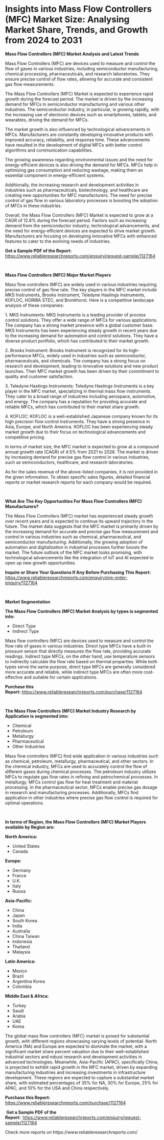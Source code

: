 <p><h1>Insights into Mass Flow Controllers (MFC) Market Size: Analysing Market Share, Trends, and Growth from 2024 to 2031</h1></p><p><strong>Mass Flow Controllers (MFC) Market Analysis and Latest Trends</strong></p>
<p><p>Mass Flow Controllers (MFC) are devices used to measure and control the flow of gases in various industries, including semiconductor manufacturing, chemical processing, pharmaceuticals, and research laboratories. They ensure precise control of flow rates, allowing for accurate and consistent gas flow measurements.</p><p>The Mass Flow Controllers (MFC) Market is expected to experience rapid growth during the forecast period. The market is driven by the increasing demand for MFCs in semiconductor manufacturing and various other industries. The semiconductor industry, in particular, is growing rapidly, with the increasing use of electronic devices such as smartphones, tablets, and wearables, driving the demand for MFCs.</p><p>The market growth is also influenced by technological advancements in MFCs. Manufacturers are constantly developing innovative products with improved accuracy, reliability, and response time. These advancements have resulted in the development of digital MFCs with better control algorithms and communication capabilities.</p><p>The growing awareness regarding environmental issues and the need for energy-efficient devices is also driving the demand for MFCs. MFCs help in optimizing gas consumption and reducing wastage, making them an essential component in energy-efficient systems.</p><p>Additionally, the increasing research and development activities in industries such as pharmaceuticals, biotechnology, and healthcare are creating new opportunities for MFC manufacturers. The need for precise control of gas flow in various laboratory processes is boosting the adoption of MFCs in these industries.</p><p>Overall, the Mass Flow Controllers (MFC) Market is expected to grow at a CAGR of 12.8% during the forecast period. Factors such as increasing demand from the semiconductor industry, technological advancements, and the need for energy-efficient devices are expected to drive market growth. Manufacturers are focusing on developing innovative MFCs with enhanced features to cater to the evolving needs of industries.</p></p>
<p><strong>Get a Sample PDF of the Report:&nbsp;</strong> <a href="https://www.reliableresearchreports.com/enquiry/request-sample/1127164">https://www.reliableresearchreports.com/enquiry/request-sample/1127164</a></p>
<p>&nbsp;</p>
<p><strong>Mass Flow Controllers (MFC) Major Market Players</strong></p>
<p><p>Mass flow controllers (MFC) are widely used in various industries requiring precise control of gas flow rate. The key players in the MFC market include MKS Instruments, Brooks Instrument, Teledyne Hastings Instruments, KOFLOC, HORIBA STEC, and Bronkhorst. Here is a competitive landscape analysis of these companies:</p><p>1. MKS Instruments: MKS Instruments is a leading provider of process control solutions. They offer a wide range of MFCs for various applications. The company has a strong market presence with a global customer base. MKS Instruments has been experiencing steady growth in recent years due to the increasing demand for automation and control solutions. They have a diverse product portfolio, which has contributed to their market growth.</p><p>2. Brooks Instrument: Brooks Instrument is recognized for its high-performance MFCs, widely used in industries such as semiconductor, pharmaceuticals, and chemicals. The company has a strong focus on research and development, leading to innovative solutions and new product launches. Their MFC market growth has been driven by their commitment to quality and customer satisfaction.</p><p>3. Teledyne Hastings Instruments: Teledyne Hastings Instruments is a key player in the MFC market, specializing in thermal mass flow instruments. They cater to a broad range of industries including aerospace, automotive, and energy. The company has a reputation for providing accurate and reliable MFCs, which has contributed to their market share growth.</p><p>4. KOFLOC: KOFLOC is a well-established Japanese company known for its high precision flow control instruments. They have a strong presence in Asia, Europe, and North America. KOFLOC has been experiencing steady market growth due to their focus on technological advancements and competitive pricing.</p><p>In terms of market size, the MFC market is expected to grow at a compound annual growth rate (CAGR) of 4.5% from 2021 to 2026. The market is driven by increasing demand for precise gas flow control in various industries, such as semiconductors, healthcare, and research laboratories.</p><p>As for the sales revenue of the above-listed companies, it is not provided in the given information. To obtain specific sales figures, detailed financial reports or market research reports for each company would be required.</p></p>
<p>&nbsp;</p>
<p><strong>What Are The Key Opportunities For Mass Flow Controllers (MFC) Manufacturers?</strong></p>
<p><p>The Mass Flow Controllers (MFC) market has experienced steady growth over recent years and is expected to continue its upward trajectory in the future. The market data suggests that the MFC market is primarily driven by the increasing demand for accurate and precise gas flow measurement and control in various industries such as chemical, pharmaceutical, and semiconductor manufacturing. Additionally, the growing adoption of automation and digitalization in industrial processes further boosts the market. The future outlook of the MFC market looks promising, with technological advancements like the integration of IoT and AI expected to open up new growth opportunities.</p></p>
<p><strong>Inquire or Share Your Questions If Any Before Purchasing This Report:</strong> <a href="https://www.reliableresearchreports.com/enquiry/pre-order-enquiry/1127164">https://www.reliableresearchreports.com/enquiry/pre-order-enquiry/1127164</a></p>
<p>&nbsp;</p>
<p><strong>Market Segmentation</strong></p>
<p><strong>The Mass Flow Controllers (MFC) Market Analysis by types is segmented into:</strong></p>
<p><ul><li>Direct Type</li><li>Indirect Type</li></ul></p>
<p><p>Mass flow controllers (MFC) are devices used to measure and control the flow rate of gases in various industries. Direct type MFCs have a built-in pressure sensor that directly measures the flow rate, providing accurate readings. Indirect type MFCs, on the other hand, use temperature sensors to indirectly calculate the flow rate based on thermal properties. While both types serve the same purpose, direct type MFCs are generally considered more accurate and reliable, while indirect type MFCs are often more cost-effective and suitable for certain applications.</p></p>
<p><strong>Purchase this Report:&nbsp;</strong><a href="https://www.reliableresearchreports.com/purchase/1127164">https://www.reliableresearchreports.com/purchase/1127164</a></p>
<p>&nbsp;</p>
<p><strong>The Mass Flow Controllers (MFC) Market Industry Research by Application is segmented into:</strong></p>
<p><ul><li>Chemical</li><li>Petroleum</li><li>Metallurgy</li><li>Pharmaceutical</li><li>Other Industries</li></ul></p>
<p><p>Mass flow controllers (MFC) find wide application in various industries such as chemical, petroleum, metallurgy, pharmaceutical, and other sectors. In the chemical industry, MFCs are used to accurately control the flow of different gases during chemical processes. The petroleum industry utilizes MFCs to regulate gas flow rates in refining and petrochemical processes. In metallurgy, MFCs control gas flow for heat treatment and material processing. In the pharmaceutical sector, MFCs enable precise gas dosage in research and manufacturing processes. Additionally, MFCs find application in other industries where precise gas flow control is required for optimal operations.</p></p>
<p>&nbsp;</p>
<p><strong>In terms of Region, the Mass Flow Controllers (MFC) Market Players available by Region are:</strong></p>
<p>
    <p> <strong> North America: </strong>
        <ul>
            <li>United States</li>
            <li>Canada</li>
        </ul>
        </p> 
    <p> <strong> Europe: </strong>
        <ul>
            <li>Germany</li>
            <li>France</li>
            <li>U.K.</li>
            <li>Italy</li>
            <li>Russia</li>
        </ul>
        </p> 
    <p> <strong> Asia-Pacific: </strong>
        <ul>
            <li>China</li>
            <li>Japan</li>
            <li>South Korea</li>
            <li>India</li>
            <li>Australia</li>
            <li>China Taiwan</li>
            <li>Indonesia</li>
            <li>Thailand</li>
            <li>Malaysia</li>
        </ul>
        </p> 
    <p> <strong> Latin America: </strong>
        <ul>
            <li>Mexico</li>
            <li>Brazil</li>
            <li>Argentina Korea</li>
            <li>Colombia</li>
        </ul>
        </p> 
    <p> <strong> Middle East & Africa: </strong>
        <ul>
            <li>Turkey</li>
            <li>Saudi</li>
            <li>Arabia</li>
            <li>UAE</li>
            <li>Korea</li>
        </ul>
    </p>
    </p>
<p><p>The global mass flow controllers (MFC) market is poised for substantial growth, with different regions showcasing varying levels of potential. North America (NA) and Europe are expected to dominate the market, with a significant market share percent valuation due to their well-established industrial sectors and robust research and development activities in advanced technologies. Meanwhile, Asia-Pacific (APAC), specifically China, is projected to exhibit rapid growth in the MFC market, driven by expanding manufacturing industries and increasing investments in infrastructure development. These regions are expected to capture a substantial market share, with estimated percentages of 35% for NA, 30% for Europe, 25% for APAC, and 10% for the USA and China respectively.</p></p>
<p><strong>Purchase this Report: </strong><a href="https://www.reliableresearchreports.com/purchase/1127164">https://www.reliableresearchreports.com/purchase/1127164</a></p>
<p>&nbsp;<strong>Get a Sample PDF of the Report:&nbsp;&nbsp;</strong><a href="https://www.reliableresearchreports.com/enquiry/request-sample/1127164">https://www.reliableresearchreports.com/enquiry/request-sample/1127164</a></p>
<p><strong></strong></p>
<p>Check more reports on https://www.reliableresearchreports.com/</p>